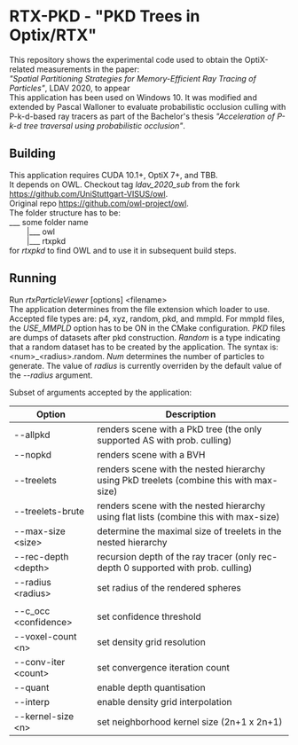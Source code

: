 # RTX-PKD - "PKD Trees in Optix/RTX"

This repository shows the experimental code used to obtain the OptiX-related measurements in the paper:  
*"Spatial Partitioning Strategies for Memory-Efficient Ray Tracing of Particles"*, LDAV 2020, to appear  
This application has been used on Windows 10.
It was modified and extended by Pascal Walloner to evaluate probabilistic occlusion culling with P-k-d-based ray tracers
as part of the Bachelor's thesis *"Acceleration of P-k-d tree traversal using probabilistic occlusion"*.

## Building

This application requires CUDA 10.1+, OptiX 7+, and TBB.  
It depends on OWL. Checkout tag *ldav_2020_sub* from the fork <https://github.com/UniStuttgart-VISUS/owl>.  
Original repo <https://github.com/owl-project/owl>.  
The folder structure has to be:  
___ some folder name  
&nbsp;&nbsp;&nbsp;&nbsp;&nbsp;&nbsp;&nbsp;&nbsp;|___ owl  
&nbsp;&nbsp;&nbsp;&nbsp;&nbsp;&nbsp;&nbsp;&nbsp;|___ rtxpkd  
for *rtxpkd* to find OWL and to use it in subsequent build steps.

## Running

Run *rtxParticleViewer* [options] &lt;filename&gt;  
The application determines from the file extension which loader to use.
Accepted file types are: p4, xyz, random, pkd, and mmpld.
For mmpld files, the *USE_MMPLD* option has to be ON in the CMake configuration.
*PKD* files are dumps of datasets after pkd construction.
*Random* is a type indicating that a random dataset has to be created by the application.
The syntax is: &lt;num&gt;_&lt;radius&gt;.random.
*Num* determines the number of particles to generate.
The value of *radius* is currently overriden by the default value of the *--radius* argument.  

Subset of arguments accepted by the application:

| Option                    | Description                                                                             |
| ------------------------- | --------------------------------------------------------------------------------------- |
| --allpkd                  | renders scene with a PkD tree (the only supported AS with prob. culling)                |
| --nopkd                   | renders scene with a BVH                                                                |
| --treelets                | renders scene with the nested hierarchy using PkD treelets (combine this with max-size) |
| --treelets-brute          | renders scene with the nested hierarchy using flat lists (combine this with max-size)   |
| --max-size &lt;size&gt;   | determine the maximal size of treelets in the nested hierarchy                          |
| --rec-depth &lt;depth&gt; | recursion depth of the ray tracer (only rec-depth 0 supported with prob. culling)       |
| --radius &lt;radius&gt;   | set radius of the rendered spheres                                                      |
|                           |                                                                                         |
| --c_occ &lt;confidence&gt;| set confidence threshold                                                                |
| --voxel-count &lt;n&gt;   | set density grid resolution                                                             |
| --conv-iter &lt;count&gt; | set convergence iteration count                                                         |
| --quant                   | enable depth quantisation                                                               |
| --interp                  | enable density grid interpolation                                                       |
| --kernel-size &lt;n&gt;   | set neighborhood kernel size (2n+1 x 2n+1)                                              |
